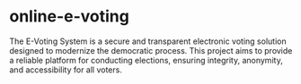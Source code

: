 # online-e-voting
The E-Voting System is a secure and transparent electronic voting solution designed to modernize the democratic process. This project aims to provide a reliable platform for conducting elections, ensuring integrity, anonymity, and accessibility for all voters.
